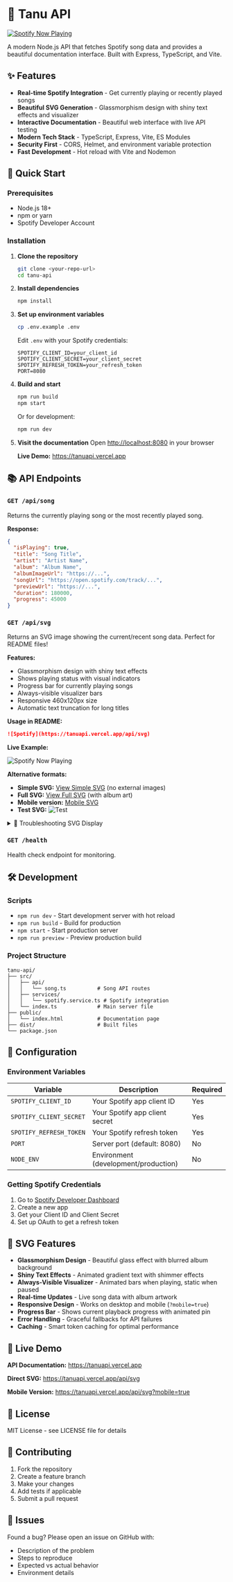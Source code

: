 # 🎵 Tanu API

[![Spotify Now Playing](https://tanuapi.vercel.app/api/simple-svg)](https://tanuapi.vercel.app)

A modern Node.js API that fetches Spotify song data and provides a beautiful documentation interface. Built with Express, TypeScript, and Vite.

## ✨ Features

- **Real-time Spotify Integration** - Get currently playing or recently played songs
- **Beautiful SVG Generation** - Glassmorphism design with shiny text effects and visualizer
- **Interactive Documentation** - Beautiful web interface with live API testing
- **Modern Tech Stack** - TypeScript, Express, Vite, ES Modules
- **Security First** - CORS, Helmet, and environment variable protection
- **Fast Development** - Hot reload with Vite and Nodemon

## 🚀 Quick Start

### Prerequisites

- Node.js 18+
- npm or yarn
- Spotify Developer Account

### Installation

1. **Clone the repository**

   ```bash
   git clone <your-repo-url>
   cd tanu-api
   ```

2. **Install dependencies**

   ```bash
   npm install
   ```

3. **Set up environment variables**

   ```bash
   cp .env.example .env
   ```

   Edit `.env` with your Spotify credentials:

   ```env
   SPOTIFY_CLIENT_ID=your_client_id
   SPOTIFY_CLIENT_SECRET=your_client_secret
   SPOTIFY_REFRESH_TOKEN=your_refresh_token
   PORT=8080
   ```

4. **Build and start**

   ```bash
   npm run build
   npm start
   ```

   Or for development:

   ```bash
   npm run dev
   ```

5. **Visit the documentation**
   Open <http://localhost:8080> in your browser
   
   **Live Demo:** <https://tanuapi.vercel.app>

## 📚 API Endpoints

### `GET /api/song`

Returns the currently playing song or the most recently played song.

**Response:**

```json
{
  "isPlaying": true,
  "title": "Song Title",
  "artist": "Artist Name",
  "album": "Album Name",
  "albumImageUrl": "https://...",
  "songUrl": "https://open.spotify.com/track/...",
  "previewUrl": "https://...",
  "duration": 180000,
  "progress": 45000
}
```

### `GET /api/svg`

Returns an SVG image showing the current/recent song data. Perfect for README files!

**Features:**

- Glassmorphism design with shiny text effects
- Shows playing status with visual indicators  
- Progress bar for currently playing songs
- Always-visible visualizer bars
- Responsive 460x120px size
- Automatic text truncation for long titles

**Usage in README:**

```markdown
![Spotify](https://tanuapi.vercel.app/api/svg)
```

**Live Example:**

![Spotify Now Playing](https://tanuapi.vercel.app/api/simple-svg)

**Alternative formats:**
- **Simple SVG:** [View Simple SVG](https://tanuapi.vercel.app/api/simple-svg) (no external images)
- **Full SVG:** [View Full SVG](https://tanuapi.vercel.app/api/svg) (with album art)
- **Mobile version:** [Mobile SVG](https://tanuapi.vercel.app/api/svg?mobile=true)
- **Test SVG:** ![Test](https://tanuapi.vercel.app/api/test-svg)

<details>
<summary>🔧 Troubleshooting SVG Display</summary>

If the SVG doesn't display above, try:

1. **Direct URL:** https://tanuapi.vercel.app/api/svg
2. **Check if API is running:** https://tanuapi.vercel.app/health
3. **View JSON data:** https://tanuapi.vercel.app/api/song

The SVG might not display if:
- Spotify API credentials are not configured
- No recent Spotify activity
- GitHub is caching the image

</details>

### `GET /health`

Health check endpoint for monitoring.

## 🛠️ Development

### Scripts

- `npm run dev` - Start development server with hot reload
- `npm run build` - Build for production
- `npm start` - Start production server
- `npm run preview` - Preview production build

### Project Structure

```
tanu-api/
├── src/
│   ├── api/
│   │   └── song.ts          # Song API routes
│   ├── services/
│   │   └── spotify.service.ts # Spotify integration
│   └── index.ts             # Main server file
├── public/
│   └── index.html           # Documentation page
├── dist/                    # Built files
└── package.json
```

## 🔧 Configuration

### Environment Variables

| Variable | Description | Required |
|----------|-------------|----------|
| `SPOTIFY_CLIENT_ID` | Your Spotify app client ID | Yes |
| `SPOTIFY_CLIENT_SECRET` | Your Spotify app client secret | Yes |
| `SPOTIFY_REFRESH_TOKEN` | Your Spotify refresh token | Yes |
| `PORT` | Server port (default: 8080) | No |
| `NODE_ENV` | Environment (development/production) | No |

### Getting Spotify Credentials

1. Go to [Spotify Developer Dashboard](https://developer.spotify.com/dashboard)
2. Create a new app
3. Get your Client ID and Client Secret
4. Set up OAuth to get a refresh token

## 🎨 SVG Features

- **Glassmorphism Design** - Beautiful glass effect with blurred album background
- **Shiny Text Effects** - Animated gradient text with shimmer effects
- **Always-Visible Visualizer** - Animated bars when playing, static when paused
- **Real-time Updates** - Live song data with album artwork
- **Responsive Design** - Works on desktop and mobile (`?mobile=true`)
- **Progress Bar** - Shows current playback progress with animated pin
- **Error Handling** - Graceful fallbacks for API failures
- **Caching** - Smart token caching for optimal performance

## 🚀 Live Demo

**API Documentation:** <https://tanuapi.vercel.app>

**Direct SVG:** <https://tanuapi.vercel.app/api/svg>

**Mobile Version:** <https://tanuapi.vercel.app/api/svg?mobile=true>

## 📄 License

MIT License - see LICENSE file for details

## 🤝 Contributing

1. Fork the repository
2. Create a feature branch
3. Make your changes
4. Add tests if applicable
5. Submit a pull request

## 🐛 Issues

Found a bug? Please open an issue on GitHub with:

- Description of the problem
- Steps to reproduce
- Expected vs actual behavior
- Environment details
